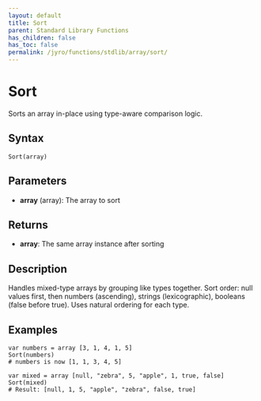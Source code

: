 ```yaml
---
layout: default
title: Sort
parent: Standard Library Functions
has_children: false
has_toc: false
permalink: /jyro/functions/stdlib/array/sort/
---
```


# Sort

Sorts an array in-place using type-aware comparison logic.

## Syntax

```jyro
Sort(array)
```

## Parameters

- **array** (array): The array to sort

## Returns

- **array**: The same array instance after sorting

## Description

Handles mixed-type arrays by grouping like types together. Sort order: null values first, then numbers (ascending), strings (lexicographic), booleans (false before true). Uses natural ordering for each type.

## Examples

```jyro
var numbers = array [3, 1, 4, 1, 5]
Sort(numbers)
# numbers is now [1, 1, 3, 4, 5]
```

```jyro
var mixed = array [null, "zebra", 5, "apple", 1, true, false]
Sort(mixed)
# Result: [null, 1, 5, "apple", "zebra", false, true]
```